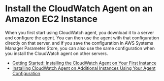# Install the CloudWatch Agent on an Amazon EC2 Instance<a name="install-CloudWatch-Agent-on-EC2-Instance"></a>

When you first start using CloudWatch agent, you download it to a server and configure the agent\. You can then use the agent with that configuration directly on that server, and if you save the configuration in AWS Systems Manager Parameter Store, you can also use the same configuration when you install the CloudWatch agent on other servers\.


+ [Getting Started: Installing the CloudWatch Agent on Your First Instance](install-CloudWatch-Agent-on-first-instance.md)
+ [Installing CloudWatch Agent on Additional Instances Using Your Agent Configuration](install-CloudWatch-Agent-on-EC2-Instance-fleet.md)